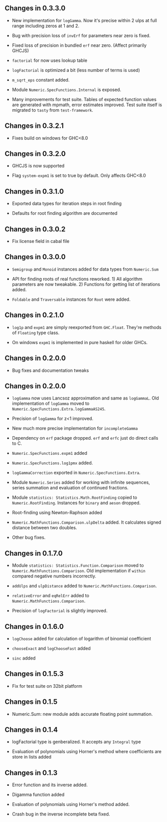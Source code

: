 ## Changes in 0.3.3.0

  * New implementation for `logGamma`. Now it's precise within 2 ulps at full
    range including zeros at 1 and 2.

  * Bug with precision loss of `invErf` for parameters near zero is fixed.

  * Fixed loss of precision in bundled `erf` near zero. (Affect primarily GHCJS)

  * `factorial` for now uses lookup table

  * `logFactorial` is optimized a bit (less number of terms is used)

  * `m_sqrt_eps` constant added.

  * Module `Numeric.SpecFunctions.Internal` is exposed.

  * Many improvements for test suite. Tables of expected function values are
    generated with mpmath, error estimates improved. Test suite itself is
    migrated to `tasty` from `test-framework`.


## Changes in 0.3.2.1

  * Fixes build on windows for GHC<8.0


## Changes in 0.3.2.0

  * GHCJS is now supported

  * Flag `system-expm1` is set to true by default. Only affects GHC<8.0

## Changes in 0.3.1.0

  * Exported data types for iteration steps in root finding

  * Defaults for root finding algorithm are documented


## Changes in 0.3.0.2

  * Fix license field in cabal file


## Changes in 0.3.0.0

  * `Semigroup` and `Monoid` instances added for data types from `Numeric.Sum`

  * API for finding roots of real functions reworked. 1) All algorithm
    parameters are now tweakable. 2) Functions for getting list of iterations
    added.

  * `Foldable` and `Traversable` instances for `Root` were added.

## Changes in 0.2.1.0

  * `log1p` and `expm1` are simply reexported from `GHC.Float`. They're methods
     of `Floating` type class.

  * On windows `expm1` is implemented in pure haskell for older GHCs.


## Changes in 0.2.0.0

  * Bug fixes and documentation tweaks


## Changes in 0.2.0.0

  * `logGamma` now uses Lancsoz approximation and same as `logGammaL`.  Old
     implementation of `logGamma` moved to `Numeric.SpecFunctions.Extra.logGammaAS245`.

  * Precision of `logGamma` for z<1 improved.

  * New much more precise implementation for `incompleteGamma`

  * Dependency on `erf` package dropped. `erf` and `erfc` just do direct calls
    to C.

  * `Numeric.SpecFunctions.expm1` added

  * `Numeric.SpecFunctions.log1pmx` added.

  * `logGammaCorrection` exported in `Numeric.SpecFunctions.Extra`.

  * Module `Numeric.Series` added for working with infinite sequences, series
    summation and evaluation of continued fractions.

  * Module `statistics: Statistics.Math.RootFinding` copied to
    `Numeric.RootFinding`. Instances for `binary` and `aeson` dropped.

  * Root-finding using Newton-Raphson added

  * `Numeric.MathFunctions.Comparison.ulpDelta` added. It calculates signed
    distance between two doubles.

  * Other bug fixes.



## Changes in 0.1.7.0

  * Module `statistics: Statistics.Function.Comparison` moved to
    `Numeric.MathFunctions.Comparison`. Old implementation if `within` compared
    negative numbers incorrectly.

  * `addUlps` and `ulpDistance` added to `Numeric.MathFunctions.Comparison`.

  * `relativeError` and `eqRelErr` added to `Numeric.MathFunctions.Comparison`.

  * Precision of `logFactorial` is slightly improved.


## Changes in 0.1.6.0

  * `logChoose` added for calculation of logarithm of binomial coefficient

  * `chooseExact` and `logChooseFast` added

  * `sinc` added


## Changes in 0.1.5.3

  * Fix for test suite on 32bit platform


## Changes in 0.1.5

  * Numeric.Sum: new module adds accurate floating point summation.


## Changes in 0.1.4

  * logFactorial type is genberalized. It accepts any `Integral` type

  * Evaluation of polynomials using Horner's method where coefficients
    are store in lists added


## Changes in 0.1.3

  * Error function and its inverse added.

  * Digamma function added

  * Evaluation of polynomials using Horner's method added.

  * Crash bug in the inverse incomplete beta fixed.
